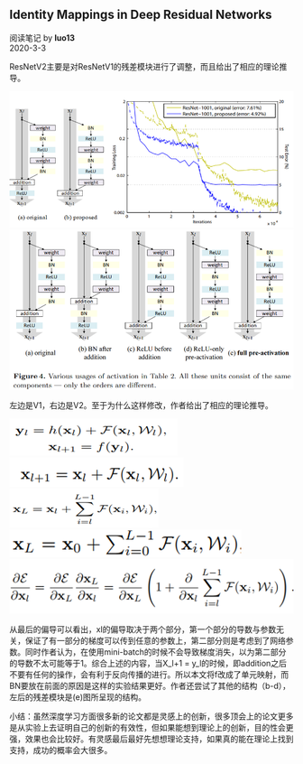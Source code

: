 ## Identity Mappings in Deep Residual Networks
阅读笔记 by **luo13**  
2020-3-3  

ResNetV2主要是对ResNetV1的残差模块进行了调整，而且给出了相应的理论推导。  

![结构图](../../img/resnetv2/结构图.png)  
![结构图2](../../img/resnetv2/结构图2.png)  

左边是V1，右边是V2。至于为什么这样修改，作者给出了相应的理论推导。  

![公式1](../../img/resnetv2/公式1.png)   
![公式2](../../img/resnetv2/公式2.png)   
![公式3](../../img/resnetv2/公式3.png)   
![公式4](../../img/resnetv2/公式4.png)   
![公式5](../../img/resnetv2/公式5.png)   

从最后的偏导可以看出，xl的偏导取决于两个部分，第一个部分的导数与参数无关，保证了有一部分的梯度可以传到任意的参数上，第二部分则是考虑到了网络参数。同时作者认为，在使用mini-batch的时候不会导致梯度消失，以为第二部分的导数不太可能等于1。综合上述的内容，当X_l+1 = y_l的时候，即addition之后不要有任何的操作，会有利于反向传播的进行。所以本文将f改成了单元映射，而BN要放在前面的原因是这样的实验结果更好。作者还尝试了其他的结构（b-d），左后的残差模块是(e)图所呈现的结构。  

小结：虽然深度学习方面很多新的论文都是灵感上的创新，很多顶会上的论文更多是从实验上去证明自己的创新的有效性，但如果能想到理论上的创新，目的性会更强，效果也会比较好。有灵感最后最好先想想理论支持，如果真的能在理论上找到支持，成功的概率会大很多。  
